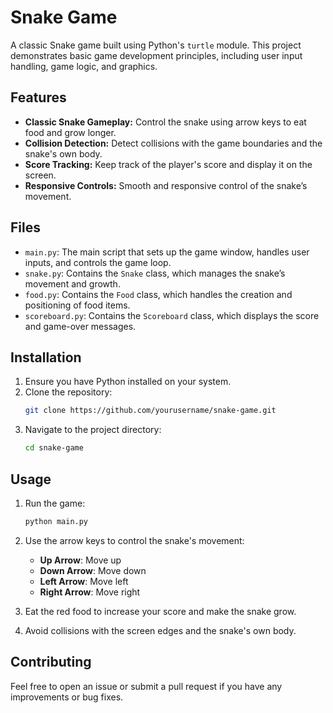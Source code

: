 # Snake Game

A classic Snake game built using Python's `turtle` module. This project demonstrates basic game development principles, including user input handling, game logic, and graphics.

## Features

- **Classic Snake Gameplay:** Control the snake using arrow keys to eat food and grow longer.
- **Collision Detection:** Detect collisions with the game boundaries and the snake's own body.
- **Score Tracking:** Keep track of the player's score and display it on the screen.
- **Responsive Controls:** Smooth and responsive control of the snake’s movement.

## Files

- `main.py`: The main script that sets up the game window, handles user inputs, and controls the game loop.
- `snake.py`: Contains the `Snake` class, which manages the snake’s movement and growth.
- `food.py`: Contains the `Food` class, which handles the creation and positioning of food items.
- `scoreboard.py`: Contains the `Scoreboard` class, which displays the score and game-over messages.

## Installation

1. Ensure you have Python installed on your system.
2. Clone the repository:
   ```bash
   git clone https://github.com/yourusername/snake-game.git
   ```
3. Navigate to the project directory:
   ```bash
   cd snake-game
   ```

## Usage

1. Run the game:
   ```bash
   python main.py
   ```
2. Use the arrow keys to control the snake's movement:
   - **Up Arrow**: Move up
   - **Down Arrow**: Move down
   - **Left Arrow**: Move left
   - **Right Arrow**: Move right

3. Eat the red food to increase your score and make the snake grow.
4. Avoid collisions with the screen edges and the snake's own body.

## Contributing

Feel free to open an issue or submit a pull request if you have any improvements or bug fixes.
